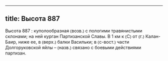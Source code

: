 
---
title: Высота 887
---
Высота 887
: куполообразная ⦅возв.⦆ с пологими травянистыми склонами; на ней курган Партизанской Славы. В 1 км к ⦅С⦆ от ⦅г.⦆ Калан-Баир, ниже ее, в ⦅верх.⦆ балки Васильки; в ⦅с-вост.⦆ части Долгоруковской яйлы – ⦅назв.⦆ связано с боевыми действиями партизан.
